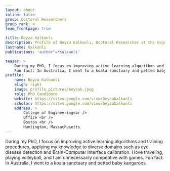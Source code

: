 ```yaml
---
layout: about
inline: false
group: Doctoral Researchers
group_rank: 4
team_frontpage: true

title: Beyza Kalkanlı
description: Profile of Beyza Kalkanlı, Doctoral Researcher at the Cognitive Systems Lab
lastname: Kalkanlı
publications: 'author^=*Kalkanli'

teaser: >
    During my PhD, I focus on improving active learning algorithms and training procedures, applying my knowledge to diverse domains such as eye disease detection and Brain-Computer Interface calibration.  I love traveling, playing volleyball, and I am unnecessarily competitive with games.
    Fun fact: In Australia, I went to a koala sanctuary and petted baby kangaroos.
profile:
    name: Beyza Kalkanlı
    align: right
    image: profile_pictures/beyzak.jpeg
    role: PhD Candidate
    website: https://sites.google.com/view/beyzakalkanli
    scholar: https://sites.google.com/view/beyzakalkanli
    address: >
        College of Engineering<br />
        Office <br />
        Boston <br />
        Huntington, Massachusetts
---
```


During my PhD, I focus on improving active learning algorithms and training procedures, applying my knowledge to diverse domains such as eye disease detection and Brain-Computer Interface calibration.  I love traveling, playing volleyball, and I am unnecessarily competitive with games.
Fun fact: In Australia, I went to a koala sanctuary and petted baby kangaroos.